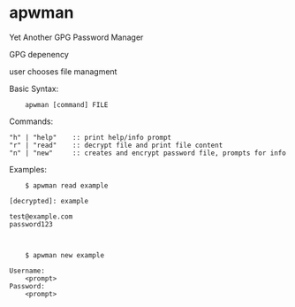 # apwman

Yet Another GPG Password Manager

GPG depenency

user chooses file managment

Basic Syntax:
		
		apwman [command] FILE
	

Commands:

	"h" | "help" 	:: print help/info prompt
	"r" | "read" 	:: decrypt file and print file content
	"n" | "new" 	:: creates and encrypt password file, prompts for info
			


Examples:

		$ apwman read example

	[decrypted]: example

	test@example.com
	password123



		$ apwman new example

	Username:
		<prompt>
	Password:
		<prompt>


